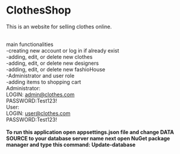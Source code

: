 # ClothesShop

This is an website for selling clothes online. <br/>
<br/>

main functionalities<br/>
-creating new account or log in if already exist<br/>
-adding, edit, or delete new clothes</br>
-adding, edit, or delete new designers<br/>
-adding, edit, or delete new fashioHouse </br>
-Administrator and user role </br>
-adding items to shopping cart
<br/>
Administrator: <br/>
LOGIN: admin@clothes.com<br/>
PASSWORD:Test123!
<br/>
User: <br/>
LOGIN: user@clothes.com<br/>
PASSWORD:Test123!
<br/>
<br/>
<b>To run this application open appsettings.json file and change DATA SOURCE to your database server name 
next open NuGet package manager and type this command: Update-database
